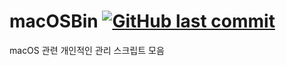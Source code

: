 # macOSBin [![GitHub last commit](https://img.shields.io/github/last-commit/mcmZero/macOSBin.svg)]()
macOS 관련 개인적인 관리 스크립트 모음

